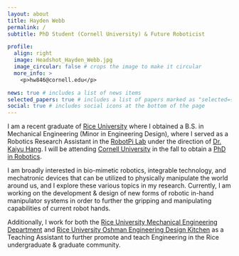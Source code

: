 ```yaml
---
layout: about
title: Hayden Webb
permalink: /
subtitle: PhD Student (Cornell University) & Future Roboticist

profile:
  align: right
  image: Headshot_Hayden_Webb.jpg
  image_circular: false # crops the image to make it circular
  more_info: >
    <p>hw846@cornell.edu</p>

news: true # includes a list of news items
selected_papers: true # includes a list of papers marked as "selected={true}"
social: true # includes social icons at the bottom of the page
---
```


I am a recent graduate of [Rice University](https://www.rice.edu/) where I obtained a B.S. in Mechanical Engineering (Minor in Engineering Design), where I served as a Robotics Research Assistant in the [RobotPi Lab](https://robotpilab.github.io/) under the direction of [Dr. Kaiyu Hang](https://hangkaiyu.github.io/). I will be attending [Cornell University](https://www.cornell.edu) in the fall to obtain a [PhD in Robotics](https://www.engineering.cornell.edu/mae/phd/robotics-phd/).

 I am broadly interested in bio-mimetic robotics, integrable technology, and mechatronic devices that can be utilized to physically manipulate the world around us, and I explore these various topics in my research. Currently, I am working on the development & design of new forms of robotic in-hand manipulator systems in order to further the gripping and manipulating capabilities of current robot hands.

Additionally, I work for both the [Rice University Mechanical Engineering Department](https://mech.rice.edu/) and [Rice University Oshman Engineering Design Kitchen](https://oedk.rice.edu/) as a Teaching Assistant to further promote and teach Engineering in the Rice undergraduate & graduate community.
